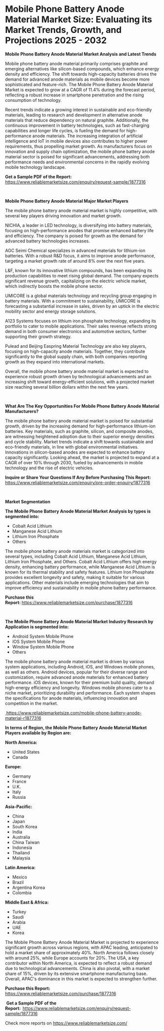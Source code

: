 <p><h1>Mobile Phone Battery Anode Material Market Size: Evaluating its Market Trends, Growth, and Projections 2025 - 2032</h1></p><p><strong>Mobile Phone Battery Anode Material Market Analysis and Latest Trends</strong></p>
<p><p>Mobile phone battery anode material primarily comprises graphite and emerging alternatives like silicon-based compounds, which enhance energy density and efficiency. The shift towards high-capacity batteries drives the demand for advanced anode materials as mobile devices become more sophisticated and feature-rich. The Mobile Phone Battery Anode Material Market is expected to grow at a CAGR of 11.4% during the forecast period, reflecting a robust increase in smartphone penetration and the rising consumption of technology.</p><p>Recent trends indicate a growing interest in sustainable and eco-friendly materials, leading to research and development in alternative anode materials that reduce dependency on natural graphite. Additionally, the continuous improvement in battery technologies, such as fast-charging capabilities and longer life cycles, is fueling the demand for high-performance anode materials. The increasing integration of artificial intelligence and IoT in mobile devices also contributes to higher power requirements, thus propelling market growth. As manufacturers focus on innovation and supply chain optimization, the mobile phone battery anode material sector is poised for significant advancements, addressing both performance needs and environmental concerns in the rapidly evolving mobile technology landscape.</p></p>
<p><strong>Get a Sample PDF of the Report:&nbsp;</strong> <a href="https://www.reliablemarketsize.com/enquiry/request-sample/1877316?utm_campaign=2753&utm_medium=2&utm_source=Github&utm_content=ia&utm_term=03042025&utm_id=mobile-phone-battery-anode-material">https://www.reliablemarketsize.com/enquiry/request-sample/1877316</a></p>
<p>&nbsp;</p>
<p><strong>Mobile Phone Battery Anode Material Major Market Players</strong></p>
<p><p>The mobile phone battery anode material market is highly competitive, with several key players driving innovation and market growth. </p><p>NICHIA, a leader in LED technology, is diversifying into battery materials, focusing on high-performance anodes that promise enhanced battery life and efficiency. The company is poised for growth as the demand for advanced battery technologies increases. </p><p>AGC Seimi Chemical specializes in advanced materials for lithium-ion batteries. With a robust R&D focus, it aims to improve anode performance, targeting a market growth rate of around 8% over the next five years. </p><p>L&F, known for its innovative lithium compounds, has been expanding its production capabilities to meet rising global demand. The company expects significant revenue growth, capitalizing on the electric vehicle market, which indirectly boosts the mobile phone sector. </p><p>UMICORE is a global materials technology and recycling group engaging in battery materials. With a commitment to sustainability, UMICORE is forecasting a substantial increase in sales, driven by an uptick in the electric mobility sector and energy storage solutions.</p><p>A123 Systems focuses on lithium iron phosphate technology, expanding its portfolio to cater to mobile applications. Their sales revenue reflects strong demand in both consumer electronics and automotive sectors, further supporting their growth strategy.</p><p>Pulead and Beijing Easpring Material Technology are also key players, focusing on high-capacity anode materials. Together, they contribute significantly to the global supply chain, with both companies reporting growth as they expand into international markets.</p><p>Overall, the mobile phone battery anode material market is expected to experience robust growth driven by technological advancements and an increasing shift toward energy-efficient solutions, with a projected market size reaching several billion dollars within the next few years.</p></p>
<p>&nbsp;</p>
<p><strong>What Are The Key Opportunities For Mobile Phone Battery Anode Material Manufacturers?</strong></p>
<p><p>The mobile phone battery anode material market is poised for substantial growth, driven by the increasing demand for high-performance lithium-ion batteries. Key materials, such as graphite, silicon, and composite anodes, are witnessing heightened adoption due to their superior energy densities and cycle stability. Market trends indicate a shift towards sustainable and eco-friendly materials, in line with global environmental initiatives. Innovations in silicon-based anodes are expected to enhance battery capacity significantly. Looking ahead, the market is projected to expand at a CAGR of over 10% through 2030, fueled by advancements in mobile technology and the rise of electric vehicles.</p></p>
<p><strong>Inquire or Share Your Questions If Any Before Purchasing This Report:</strong> <a href="https://www.reliablemarketsize.com/enquiry/pre-order-enquiry/1877316?utm_campaign=2753&utm_medium=2&utm_source=Github&utm_content=ia&utm_term=03042025&utm_id=mobile-phone-battery-anode-material">https://www.reliablemarketsize.com/enquiry/pre-order-enquiry/1877316</a></p>
<p>&nbsp;</p>
<p><strong>Market Segmentation</strong></p>
<p><strong>The Mobile Phone Battery Anode Material Market Analysis by types is segmented into:</strong></p>
<p><ul><li>Cobalt Acid Lithium</li><li>Manganese Acid Lithium</li><li>Lithium Iron Phosphate</li><li>Others</li></ul></p>
<p><p>The mobile phone battery anode materials market is categorized into several types, including Cobalt Acid Lithium, Manganese Acid Lithium, Lithium Iron Phosphate, and Others. Cobalt Acid Lithium offers high energy density, enhancing battery performance, while Manganese Acid Lithium is known for its thermal stability and safety features. Lithium Iron Phosphate provides excellent longevity and safety, making it suitable for various applications. Other materials include emerging technologies that aim to improve efficiency and sustainability in mobile phone battery performance.</p></p>
<p><strong>Purchase this Report:&nbsp;</strong><a href="https://www.reliablemarketsize.com/purchase/1877316?utm_campaign=2753&utm_medium=2&utm_source=Github&utm_content=ia&utm_term=03042025&utm_id=mobile-phone-battery-anode-material">https://www.reliablemarketsize.com/purchase/1877316</a></p>
<p>&nbsp;</p>
<p><strong>The Mobile Phone Battery Anode Material Market Industry Research by Application is segmented into:</strong></p>
<p><ul><li>Android System Mobile Phone</li><li>IOS System Mobile Phone</li><li>Window System Mobile Phone</li><li>Others</li></ul></p>
<p><p>The mobile phone battery anode material market is driven by various system applications, including Android, iOS, and Windows mobile phones, as well as others. Android devices, popular for their diverse range and customization, require advanced anode materials for enhanced battery performance. iOS devices, known for their premium build quality, demand high-energy efficiency and longevity. Windows mobile phones cater to a niche market, prioritizing durability and performance. Each system shapes the specifications for anode materials, influencing innovation and competition in the market.</p></p>
<p><a href="https://www.reliablemarketsize.com/mobile-phone-battery-anode-material-r1877316?utm_campaign=2753&utm_medium=2&utm_source=Github&utm_content=ia&utm_term=03042025&utm_id=mobile-phone-battery-anode-material">&nbsp;https://www.reliablemarketsize.com/mobile-phone-battery-anode-material-r1877316</a></p>
<p><strong>In terms of Region, the Mobile Phone Battery Anode Material Market Players available by Region are:</strong></p>
<p>
    <p> <strong> North America: </strong>
        <ul>
            <li>United States</li>
            <li>Canada</li>
        </ul>
        </p> 
    <p> <strong> Europe: </strong>
        <ul>
            <li>Germany</li>
            <li>France</li>
            <li>U.K.</li>
            <li>Italy</li>
            <li>Russia</li>
        </ul>
        </p> 
    <p> <strong> Asia-Pacific: </strong>
        <ul>
            <li>China</li>
            <li>Japan</li>
            <li>South Korea</li>
            <li>India</li>
            <li>Australia</li>
            <li>China Taiwan</li>
            <li>Indonesia</li>
            <li>Thailand</li>
            <li>Malaysia</li>
        </ul>
        </p> 
    <p> <strong> Latin America: </strong>
        <ul>
            <li>Mexico</li>
            <li>Brazil</li>
            <li>Argentina Korea</li>
            <li>Colombia</li>
        </ul>
        </p> 
    <p> <strong> Middle East & Africa: </strong>
        <ul>
            <li>Turkey</li>
            <li>Saudi</li>
            <li>Arabia</li>
            <li>UAE</li>
            <li>Korea</li>
        </ul>
    </p>
    </p>
<p><p>The Mobile Phone Battery Anode Material Market is projected to experience significant growth across various regions, with APAC leading, anticipated to hold a market share of approximately 40%. North America follows closely with around 25%, while Europe accounts for 20%. The USA, a key contributor within North America, is expected to reflect a robust demand due to technological advancements. China is also pivotal, with a market share of 15%, driven by its extensive smartphone manufacturing base. Overall, APAC's dominance in this market is expected to strengthen further.</p></p>
<p><strong>Purchase this Report: </strong><a href="https://www.reliablemarketsize.com/purchase/1877316?utm_campaign=2753&utm_medium=2&utm_source=Github&utm_content=ia&utm_term=03042025&utm_id=mobile-phone-battery-anode-material">https://www.reliablemarketsize.com/purchase/1877316</a></p>
<p>&nbsp;<strong>Get a Sample PDF of the Report:&nbsp;&nbsp;</strong><a href="https://www.reliablemarketsize.com/enquiry/request-sample/1877316?utm_campaign=2753&utm_medium=2&utm_source=Github&utm_content=ia&utm_term=03042025&utm_id=mobile-phone-battery-anode-material">https://www.reliablemarketsize.com/enquiry/request-sample/1877316</a></p>
<p><strong></strong></p>
<p>Check more reports on <a href="https://www.reliablemarketsize.com/?utm_campaign=2753&utm_medium=2&utm_source=Github&utm_content=ia&utm_term=03042025&utm_id=mobile-phone-battery-anode-material">https://www.reliablemarketsize.com/</a></p>